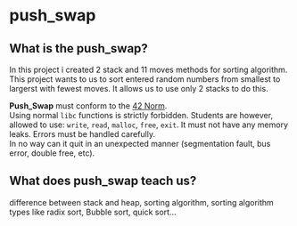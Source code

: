 # push_swap

## What is the push_swap?

In this project i created 2 stack and 11 moves methods for sorting algorithm.
This project wants to us to sort entered random numbers from smallest to largerst with fewest moves.
It allows us to use only 2 stacks to do this.

**Push_Swap** must conform to the [42 Norm](https://cdn.intra.42.fr/pdf/pdf/960/norme.en.pdf). <br />
Using normal ```libc``` functions is strictly forbidden. Students are however, allowed to use: ```write```, ```read```, ```malloc```, ```free```, ```exit```. 
It must not have any memory leaks. Errors must be handled carefully. <br />
In no way can it quit in an unexpected manner (segmentation fault, bus error, double free, etc).

## What does push_swap teach us?
difference between stack and heap,
sorting algorithm,
sorting algorithm types like radix sort, Bubble sort, quick sort...
